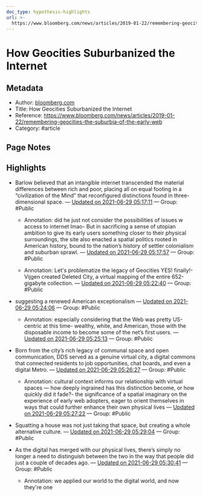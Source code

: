 ```yaml
---
doc_type: hypothesis-highlights
url: >-
  https://www.bloomberg.com/news/articles/2019-01-22/remembering-geocities-the-suburbia-of-the-early-web
---
```

# How Geocities Suburbanized the Internet

## Metadata
- Author: [bloomberg.com]()
- Title: How Geocities Suburbanized the Internet
- Reference: https://www.bloomberg.com/news/articles/2019-01-22/remembering-geocities-the-suburbia-of-the-early-web
- Category: #article

## Page Notes


## Highlights
- Barlow believed that an intangible internet transcended the material differences between rich and poor, placing all on equal footing in a “civilization of the Mind” that reconfigured distinctions found in three-dimensional space. — [Updated on 2021-06-29 05:17:11](https://hyp.is/0mw2XthNEeupKGu-TyQE1Q/www.bloomberg.com/news/articles/2019-01-22/remembering-geocities-the-suburbia-of-the-early-web)  — Group: #Public

   - Annotation: did he just not consider the possibilities of issues w access to internet lmao- But in sacrificing a sense of utopian ambition to give its early users something closer to their physical surroundings, the site also enacted a spatial politics rooted in American history, bound to the nation’s history of settler colonialism and suburban sprawl. — [Updated on 2021-06-29 05:17:57](https://hyp.is/7ag-QNhNEeuZvvPEhtww-Q/www.bloomberg.com/news/articles/2019-01-22/remembering-geocities-the-suburbia-of-the-early-web)  — Group: #Public

   - Annotation: Let's problematize the legacy of Geocities YES! finally!- Vijgen created Deleted City, a virtual mapping of the entire 652-gigabyte collection. — [Updated on 2021-06-29 05:22:40](https://hyp.is/lhUyrthOEeuMfefxNhVYvA/www.bloomberg.com/news/articles/2019-01-22/remembering-geocities-the-suburbia-of-the-early-web)  — Group: #Public

- suggesting a renewed American exceptionalism — [Updated on 2021-06-29 05:24:06](https://hyp.is/yVi4DNhOEeuZxNNlXU6mEQ/www.bloomberg.com/news/articles/2019-01-22/remembering-geocities-the-suburbia-of-the-early-web)  — Group: #Public

   - Annotation: especially considering that the Web was pretty US-centric at this time- wealthy, white, and American, those with the disposable income to become some of the net’s first users. — [Updated on 2021-06-29 05:25:13](https://hyp.is/8UMIhthOEeuTJ4dY_VMwbw/www.bloomberg.com/news/articles/2019-01-22/remembering-geocities-the-suburbia-of-the-early-web)  — Group: #Public

- Born from the city’s rich legacy of communal space and open communication, DDS served as a genuine virtual city, a digital commons that connected residents to job opportunities, chat boards, and even a digital Metro. — [Updated on 2021-06-29 05:26:27](https://hyp.is/CMGUMthPEeu2oEO4rJFQBQ/www.bloomberg.com/news/articles/2019-01-22/remembering-geocities-the-suburbia-of-the-early-web)  — Group: #Public

   - Annotation: cultural context informs our relationship with virtual spaces — how deeply ingrained has this distinction become, or how quickly did it fade?- the significance of a spatial imaginary on the experience of early web adopters, eager to orient themselves in ways that could further enhance their own physical lives — [Updated on 2021-06-29 05:27:22](https://hyp.is/Pi0dOthPEeulnNclj3B-qg/www.bloomberg.com/news/articles/2019-01-22/remembering-geocities-the-suburbia-of-the-early-web)  — Group: #Public

- Squatting a house was not just taking that space, but creating a whole alternative culture. — [Updated on 2021-06-29 05:29:04](https://hyp.is/e2dNdNhPEeuk9AO-A4hKgQ/www.bloomberg.com/news/articles/2019-01-22/remembering-geocities-the-suburbia-of-the-early-web)  — Group: #Public

- As the digital has merged with our physical lives, there’s simply no longer a need to distinguish between the two in the way that people did just a couple of decades ago. — [Updated on 2021-06-29 05:30:41](https://hyp.is/tRNG9NhPEeuytkdRtPM06g/www.bloomberg.com/news/articles/2019-01-22/remembering-geocities-the-suburbia-of-the-early-web)  — Group: #Public

   - Annotation: we applied our world to the digital world, and now they're one
